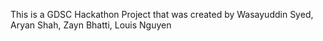 This is a GDSC Hackathon Project that was created by Wasayuddin Syed, Aryan Shah, Zayn Bhatti, Louis Nguyen